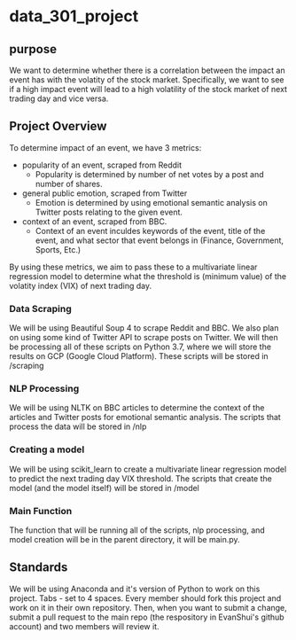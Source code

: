 # data_301_project

## purpose
We want to determine whether there is a correlation between the impact an event has with the volatity of the stock market. Specifically, we want to see if a high impact event will lead to a high volatility of the stock market of next trading day and vice versa.

## Project Overview
To determine impact of an event, we have 3 metrics: 
* popularity of an event, scraped from Reddit
  * Popularity is determined by number of net votes by a post and number of shares.
* general public emotion, scraped from Twitter
  * Emotion is determined by using emotional semantic analysis on Twitter posts relating to the given event.
* context of an event, scraped from BBC.
  * Context of an event inculdes keywords of the event, title of the event, and what sector that event belongs in (Finance, Government, Sports, Etc.)

By using these metrics, we aim to pass these to a multivariate linear regression model to determine what the threshold is (minimum value) of the volatity index (VIX) of next trading day.

### Data Scraping
We will be using Beautiful Soup 4 to scrape Reddit and BBC. We also plan on using some kind of Twitter API to scrape posts on Twitter. We will then be processing all of these scripts on Python 3.7, where we will store the results on GCP (Google Cloud Platform). These scripts will be stored in /scraping

### NLP Processing
We will be using NLTK on BBC articles to determine the context of the articles and Twitter posts for emotional semantic analysis. The scripts that process the data will be stored in /nlp

### Creating a model
We will be using scikit_learn to create a multivariate linear regression model to predict the next trading day VIX threshold. The scripts that create the model (and the model itself) will be stored in /model

### Main Function
The function that will be running all of the scripts, nlp processing, and model creation will be in the parent directory, it will be main.py.

## Standards
We will be using Anaconda and it's version of Python to work on this project.
Tabs - set to 4 spaces.
Every member should fork this project and work on it in their own repository. Then, when you want to submit a change, submit a pull request to the main repo (the respository in EvanShui's github account) and two members will review it.
